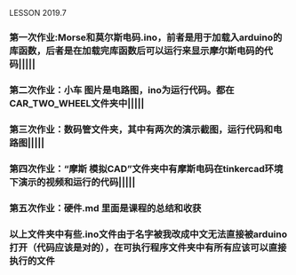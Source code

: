LESSON 2019.7
### 第一次作业:Morse和莫尔斯电码.ino，前者是用于加载入arduino的库函数，后者是在加载完库函数后可以运行来显示摩尔斯电码的代码|||||
### 第二次作业：小车 图片是电路图，ino为运行代码。都在CAR_TWO_WHEEL文件夹中|||||
### 第三次作业：数码管文件夹，其中有两次的演示截图，运行代码和电路图|||||
### 第四次作业：“摩斯 模拟CAD”文件夹中有摩斯电码在tinkercad环境下演示的视频和运行的代码|||||
### 第五次作业：硬件.md 里面是课程的总结和收获      
### 以上文件夹中有些.ino文件由于名字被我改成中文无法直接被arduino打开（代码应该是对的），在可执行程序文件夹中有所有应该可以直接执行的文件
